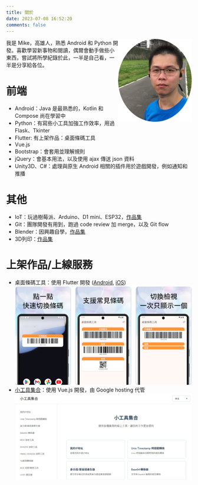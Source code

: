 ```yaml
---
title: 關於
date: 2023-07-08 16:52:20
comments: false
---
```


<img src="/assets/mike.png" width="200px" align="right"/>
我是 Mike，高雄人，熟悉 Android 和 Python 開發。喜歡學習新事物和閱讀，偶爾會動手做些小東西，嘗試將所學紀錄於此，一半是自己看，一半是分享給各位。

# 前端

- Android：Java 是最熟悉的，Kotlin 和 Compose 尚在學習中
- Python：有寫些小工具加強工作效率，用過 Flask、Tkinter
- Flutter: 有上架作品：桌面條碼工具
- Vue.js
- Bootstrap：會套用並理解規則
- jQuery：會基本用法，以及使用 ajax 傳送 json 資料
- Unity3D、C#：處理與原生 Android 相關的插件用於遊戲開發，例如通知和推播

# 其他

- IoT：玩過樹莓派、Arduino、D1 mini、ESP32，[作品集](/iot-works)
- Git：團隊開發有用到，跑過 code review 加 merge，以及 Git flow
- Blender：因興趣自學，[作品集](/blender-works)
- 3D列印：[作品集](/3d-print-works)

# 上架作品/上線服務

- 桌面條碼工具：使用 Flutter 開發 ([Android](https://play.google.com/store/apps/details?id=com.usermark.barcode_home_widget), [iOS](https://apps.apple.com/us/app/桌面條碼工具/id6742226521))
![](/assets/home_widget_play.png)
- [小工具集合](https://usermark-d6327.web.app/)：使用 Vue.js 開發，由 Google hosting 代管
![](/assets/d6327.png)